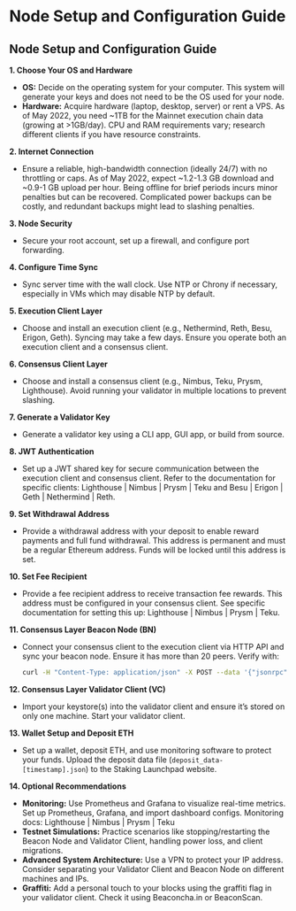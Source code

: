 # Node Setup and Configuration Guide

## Node Setup and Configuration Guide

**1. Choose Your OS and Hardware**

* **OS:** Decide on the operating system for your computer. This system will generate your keys and does not need to be the OS used for your node.
* **Hardware:** Acquire hardware (laptop, desktop, server) or rent a VPS. As of May 2022, you need \~1TB for the Mainnet execution chain data (growing at >1GB/day). CPU and RAM requirements vary; research different clients if you have resource constraints.

**2. Internet Connection**

* Ensure a reliable, high-bandwidth connection (ideally 24/7) with no throttling or caps. As of May 2022, expect \~1.2-1.3 GB download and \~0.9-1 GB upload per hour. Being offline for brief periods incurs minor penalties but can be recovered. Complicated power backups can be costly, and redundant backups might lead to slashing penalties.

**3. Node Security**

* Secure your root account, set up a firewall, and configure port forwarding.

**4. Configure Time Sync**

* Sync server time with the wall clock. Use NTP or Chrony if necessary, especially in VMs which may disable NTP by default.

**5. Execution Client Layer**

* Choose and install an execution client (e.g., Nethermind, Reth, Besu, Erigon, Geth). Syncing may take a few days. Ensure you operate both an execution client and a consensus client.

**6. Consensus Client Layer**

* Choose and install a consensus client (e.g., Nimbus, Teku, Prysm, Lighthouse). Avoid running your validator in multiple locations to prevent slashing.

**7. Generate a Validator Key**

* Generate a validator key using a CLI app, GUI app, or build from source.

**8. JWT Authentication**

* Set up a JWT shared key for secure communication between the execution client and consensus client. Refer to the documentation for specific clients: Lighthouse | Nimbus | Prysm | Teku and Besu | Erigon | Geth | Nethermind | Reth.

**9. Set Withdrawal Address**

* Provide a withdrawal address with your deposit to enable reward payments and full fund withdrawal. This address is permanent and must be a regular Ethereum address. Funds will be locked until this address is set.

**10. Set Fee Recipient**

* Provide a fee recipient address to receive transaction fee rewards. This address must be configured in your consensus client. See specific documentation for setting this up: Lighthouse | Nimbus | Prysm | Teku.

**11. Consensus Layer Beacon Node (BN)**

*   Connect your consensus client to the execution client via HTTP API and sync your beacon node. Ensure it has more than 20 peers. Verify with:

    ```bash
    curl -H "Content-Type: application/json" -X POST --data '{"jsonrpc":"2.0","method":"web3_clientVersion","params":[],"id":67}' http://<YourServerLocation>:8545
    ```

**12. Consensus Layer Validator Client (VC)**

* Import your keystore(s) into the validator client and ensure it’s stored on only one machine. Start your validator client.

**13. Wallet Setup and Deposit ETH**

* Set up a wallet, deposit ETH, and use monitoring software to protect your funds. Upload the deposit data file (`deposit_data-[timestamp].json`) to the Staking Launchpad website.

**14. Optional Recommendations**

* **Monitoring:** Use Prometheus and Grafana to visualize real-time metrics. Set up Prometheus, Grafana, and import dashboard configs. Monitoring docs: Lighthouse | Nimbus | Prysm | Teku
* **Testnet Simulations:** Practice scenarios like stopping/restarting the Beacon Node and Validator Client, handling power loss, and client migrations.
* **Advanced System Architecture:** Use a VPN to protect your IP address. Consider separating your Validator Client and Beacon Node on different machines and IPs.
* **Graffiti:** Add a personal touch to your blocks using the graffiti flag in your validator client. Check it using Beaconcha.in or BeaconScan.
